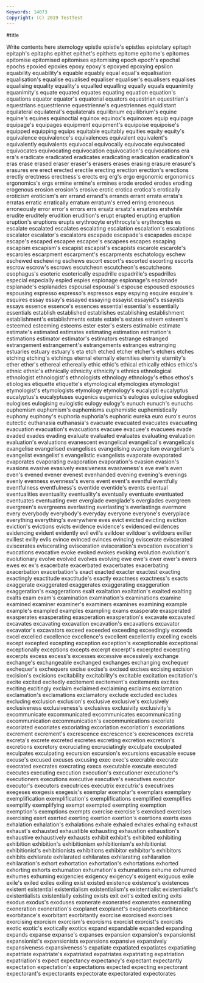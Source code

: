```yaml
---
Keywords: 14073
Copyright: (C) 2019 TestTest
---
```


#title

Write contents here
stemology epistle epistle's epistles epistolary epitaph epitaph's epitaphs
epithet epithet's epithets epitome epitome's epitomes epitomise epitomised epitomises epitomising
epoch epoch's epochal epochs epoxied epoxies epoxy epoxy's epoxyed epoxying
epsilon equability equability's equable equably equal equal's equalisation equalisation's equalise
equalised equaliser equaliser's equalisers equalises equalising equality equality's equalled equalling
equally equals equanimity equanimity's equate equated equates equating equation equation's
equations equator equator's equatorial equators equestrian equestrian's equestrians equestrienne equestrienne's
equestriennes equidistant equilateral equilateral's equilaterals equilibrium equilibrium's equine equine's equines
equinoctial equinox equinox's equinoxes equip equipage equipage's equipages equipment equipment's
equipoise equipoise's equipped equipping equips equitable equitably equities equity equity's
equivalence equivalence's equivalences equivalent equivalent's equivalently equivalents equivocal equivocally equivocate
equivocated equivocates equivocating equivocation equivocation's equivocations era era's eradicate eradicated
eradicates eradicating eradication eradication's eras erase erased eraser eraser's erasers
erases erasing erasure erasure's erasures ere erect erected erectile erecting
erection erection's erections erectly erectness erectness's erects erg erg's ergo
ergonomic ergonomics ergonomics's ergs ermine ermine's ermines erode eroded erodes
eroding erogenous erosion erosion's erosive erotic erotica erotica's erotically eroticism
eroticism's err errand errand's errands errant errata errata's erratas erratic
erratically erratum erratum's erred erring erroneous erroneously error error's errors
errs ersatz ersatz's ersatzes erstwhile erudite eruditely erudition erudition's erupt
erupted erupting eruption eruption's eruptions erupts erythrocyte erythrocyte's erythrocytes es
escalate escalated escalates escalating escalation escalation's escalations escalator escalator's escalators
escapade escapade's escapades escape escape's escaped escapee escapee's escapees escapes
escaping escapism escapism's escapist escapist's escapists escarole escarole's escaroles escarpment
escarpment's escarpments eschatology eschew eschewed eschewing eschews escort escort's escorted
escorting escorts escrow escrow's escrows escutcheon escutcheon's escutcheons esophagus's esoteric
esoterically espadrille espadrille's espadrilles especial especially espied espies espionage espionage's
esplanade esplanade's esplanades espousal espousal's espouse espoused espouses espousing espresso
espresso's espressos espy espying esquire esquire's esquires essay essay's essayed
essaying essayist essayist's essayists essays essence essence's essences essential essential's
essentially essentials establish established establishes establishing establishment establishment's establishments estate
estate's estates esteem esteem's esteemed esteeming esteems ester ester's esters
estimable estimate estimate's estimated estimates estimating estimation estimation's estimations estimator
estimator's estimators estrange estranged estrangement estrangement's estrangements estranges estranging estuaries
estuary estuary's eta etch etched etcher etcher's etchers etches etching
etching's etchings eternal eternally eternities eternity eternity's ether ether's ethereal
ethereally ethic ethic's ethical ethically ethics ethics's ethnic ethnic's ethnically
ethnicity ethnicity's ethnics ethnological ethnologist ethnologist's ethnologists ethnology ethnology's ethos
ethos's etiologies etiquette etiquette's etymological etymologies etymologist etymologist's etymologists etymology
etymology's eucalypti eucalyptus eucalyptus's eucalyptuses eugenics eugenics's eulogies eulogise eulogised
eulogises eulogising eulogistic eulogy eulogy's eunuch eunuch's eunuchs euphemism euphemism's
euphemisms euphemistic euphemistically euphony euphony's euphoria euphoria's euphoric eureka euro
euro's euros eutectic euthanasia euthanasia's evacuate evacuated evacuates evacuating evacuation
evacuation's evacuations evacuee evacuee's evacuees evade evaded evades evading evaluate
evaluated evaluates evaluating evaluation evaluation's evaluations evanescent evangelical evangelical's evangelicals
evangelise evangelised evangelises evangelising evangelism evangelism's evangelist evangelist's evangelistic evangelists
evaporate evaporated evaporates evaporating evaporation evaporation's evasion evasion's evasions evasive
evasively evasiveness evasiveness's eve eve's even even's evened evener evenest
evenhanded evening evening's evenings evenly evenness evenness's evens event event's
eventful eventfully eventfulness eventfulness's eventide eventide's events eventual eventualities eventuality
eventuality's eventually eventuate eventuated eventuates eventuating ever everglade everglade's everglades
evergreen evergreen's evergreens everlasting everlasting's everlastings evermore every everybody everybody's
everyday everyone everyone's everyplace everything everything's everywhere eves evict evicted
evicting eviction eviction's evictions evicts evidence evidence's evidenced evidences evidencing
evident evidently evil evil's evildoer evildoer's evildoers eviller evillest evilly
evils evince evinced evinces evincing eviscerate eviscerated eviscerates eviscerating evisceration
evisceration's evocation evocation's evocations evocative evoke evoked evokes evoking evolution
evolution's evolutionary evolve evolved evolves evolving ewe ewe's ewer ewer's
ewers ewes ex ex's exacerbate exacerbated exacerbates exacerbating exacerbation exacerbation's
exact exacted exacter exactest exacting exactingly exactitude exactitude's exactly exactness
exactness's exacts exaggerate exaggerated exaggerates exaggerating exaggeration exaggeration's exaggerations exalt
exaltation exaltation's exalted exalting exalts exam exam's examination examination's examinations
examine examined examiner examiner's examiners examines examining example example's exampled
examples exampling exams exasperate exasperated exasperates exasperating exasperation exasperation's excavate
excavated excavates excavating excavation excavation's excavations excavator excavator's excavators exceed
exceeded exceeding exceedingly exceeds excel excelled excellence excellence's excellent excellently
excelling excels except excepted excepting exception exception's exceptionable exceptional exceptionally
exceptions excepts excerpt excerpt's excerpted excerpting excerpts excess excess's excesses
excessive excessively exchange exchange's exchangeable exchanged exchanges exchanging exchequer exchequer's
exchequers excise excise's excised excises excising excision excision's excisions excitability
excitability's excitable excitation excitation's excite excited excitedly excitement excitement's excitements
excites exciting excitingly exclaim exclaimed exclaiming exclaims exclamation exclamation's exclamations
exclamatory exclude excluded excludes excluding exclusion exclusion's exclusive exclusive's exclusively
exclusiveness exclusiveness's exclusives exclusivity exclusivity's excommunicate excommunicated excommunicates excommunicating excommunication
excommunication's excommunications excoriate excoriated excoriates excoriating excoriation excoriation's excoriations excrement
excrement's excrescence excrescence's excrescences excreta excreta's excrete excreted excretes excreting
excretion excretion's excretions excretory excruciating excruciatingly exculpate exculpated exculpates exculpating
excursion excursion's excursions excusable excuse excuse's excused excuses excusing exec
exec's execrable execrate execrated execrates execrating execs executable execute executed
executes executing execution execution's executioner executioner's executioners executions executive executive's
executives executor executor's executors executrices executrix executrix's executrixes exegeses exegesis
exegesis's exemplar exemplar's exemplars exemplary exemplification exemplification's exemplifications exemplified exemplifies
exemplify exemplifying exempt exempted exempting exemption exemption's exemptions exempts exercise
exercise's exercised exercises exercising exert exerted exerting exertion exertion's exertions
exerts exes exhalation exhalation's exhalations exhale exhaled exhales exhaling exhaust
exhaust's exhausted exhaustible exhausting exhaustion exhaustion's exhaustive exhaustively exhausts exhibit
exhibit's exhibited exhibiting exhibition exhibition's exhibitionism exhibitionism's exhibitionist exhibitionist's exhibitionists
exhibitions exhibitor exhibitor's exhibitors exhibits exhilarate exhilarated exhilarates exhilarating exhilaration
exhilaration's exhort exhortation exhortation's exhortations exhorted exhorting exhorts exhumation exhumation's
exhumations exhume exhumed exhumes exhuming exigencies exigency exigency's exigent exiguous
exile exile's exiled exiles exiling exist existed existence existence's existences
existent existential existentialism existentialism's existentialist existentialist's existentialists existentially existing exists
exit exit's exited exiting exits exodus exodus's exoduses exonerate exonerated
exonerates exonerating exoneration exoneration's exoplanet exoplanet's exoplanets exorbitance exorbitance's exorbitant
exorbitantly exorcise exorcised exorcises exorcising exorcism exorcism's exorcisms exorcist exorcist's
exorcists exotic exotic's exotically exotics expand expandable expanded expanding expands
expanse expanse's expanses expansion expansion's expansionist expansionist's expansionists expansions expansive
expansively expansiveness expansiveness's expatiate expatiated expatiates expatiating expatriate expatriate's expatriated
expatriates expatriating expatriation expatriation's expect expectancy expectancy's expectant expectantly expectation
expectation's expectations expected expecting expectorant expectorant's expectorants expectorate expectorated expectorates
